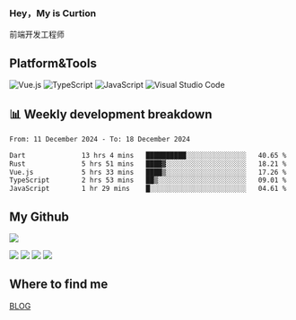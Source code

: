 ### Hey，My is Curtion
前端开发工程师
## Platform&Tools

![Vue.js](https://img.shields.io/badge/-Vue.js-4FC08D?style=flat-square&logo=Vue.js&logoColor=white)
![TypeScript](https://img.shields.io/badge/-TypeScript-007ACC?style=flat-square&logo=typescript&logoColor=white)
![JavaScript](https://img.shields.io/badge/-JavaScript-F7DF1E?style=flat-square&logo=javascript&logoColor=black)
![Visual Studio Code](https://img.shields.io/badge/-VSCode-007ACC?style=flat-square&logo=Visual-Studio-Code&logoColor=white)

## 📊 Weekly development breakdown

<!--START_SECTION:waka-->

```txt
From: 11 December 2024 - To: 18 December 2024

Dart              13 hrs 4 mins   ██████████░░░░░░░░░░░░░░░   40.65 %
Rust              5 hrs 51 mins   ████▓░░░░░░░░░░░░░░░░░░░░   18.21 %
Vue.js            5 hrs 33 mins   ████▒░░░░░░░░░░░░░░░░░░░░   17.26 %
TypeScript        2 hrs 53 mins   ██▒░░░░░░░░░░░░░░░░░░░░░░   09.01 %
JavaScript        1 hr 29 mins    █░░░░░░░░░░░░░░░░░░░░░░░░   04.61 %
```

<!--END_SECTION:waka-->

## My Github

![](http://github-profile-summary-cards.vercel.app/api/cards/profile-details?username=curtion&theme=nord_bright)

![](http://github-profile-summary-cards.vercel.app/api/cards/stats?username=curtion&theme=nord_bright)
![](http://github-profile-summary-cards.vercel.app/api/cards/productive-time?username=curtion&theme=nord_bright&utcOffset=8)
![](http://github-profile-summary-cards.vercel.app/api/cards/repos-per-language?username=curtion&theme=nord_bright)
![](http://github-profile-summary-cards.vercel.app/api/cards/most-commit-language?username=curtion&theme=nord_bright)

## Where to find me

[BLOG](https://blog.3gxk.net)

